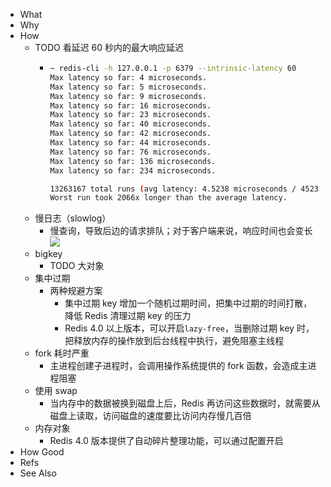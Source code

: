 - What
- Why
- How
	- TODO 看延迟 60 秒内的最大响应延迟
		- ```sh
		  ~ redis-cli -h 127.0.0.1 -p 6379 --intrinsic-latency 60
		  Max latency so far: 4 microseconds.
		  Max latency so far: 5 microseconds.
		  Max latency so far: 9 microseconds.
		  Max latency so far: 16 microseconds.
		  Max latency so far: 23 microseconds.
		  Max latency so far: 40 microseconds.
		  Max latency so far: 42 microseconds.
		  Max latency so far: 44 microseconds.
		  Max latency so far: 76 microseconds.
		  Max latency so far: 136 microseconds.
		  Max latency so far: 234 microseconds.
		  
		  13263167 total runs (avg latency: 4.5238 microseconds / 4523.81 nanoseconds per run).
		  Worst run took 2066x longer than the average latency.
		  ```
	- 慢日志（slowlog）
		- 慢查询，导致后边的请求排队；对于客户端来说，响应时间也会变长
		  ![](https://pdai.tech/images/db/redis/redis-performance-2.jpeg)
	- bigkey
		- TODO 大对象
	- 集中过期
		- 两种规避方案
			- 集中过期 key 增加一个随机过期时间，把集中过期的时间打散，降低 Redis 清理过期 key 的压力
			- Redis 4.0 以上版本，可以开启`lazy-free`，当删除过期 key 时，把释放内存的操作放到后台线程中执行，避免阻塞主线程
	- fork 耗时严重
		- 主进程创建子进程时，会调用操作系统提供的 fork 函数，会造成主进程阻塞
	- 使用 swap
		- 当内存中的数据被换到磁盘上后，Redis 再访问这些数据时，就需要从磁盘上读取，访问磁盘的速度要比访问内存慢几百倍
	- 内存对象
		- Redis 4.0 版本提供了自动碎片整理功能，可以通过配置开启
- How Good
- Refs
- See Also
